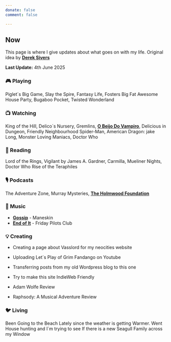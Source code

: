 ```yaml
---
donate: false
comment: false

---
```


## Now 
This page is where I give updates about what goes on with my life. Original idea by [**Derek Sivers**](https://sive.rs/nowff)

**Last Update:** 4th June 2025


### 🎮 Playing

 Piglet´s Big Game, Slay the Spire, Fantasy Life, Fosters Big Fat Awesome House Party, Bugaboo Pocket, Twisted Wonderland

### 📺 Watching
 King of the Hill, Delico´s Nursery, Gremlins, [**O Beijo Do Vampiro**](https://novelasflixbr.net/novelas/o-beijo-do-vampiro/), Delicious in Dungeon, Friendly Neighbourhood Spider-Man, American Dragon: jake Long, Monster Loving Maniacs, Doctor Who

### 📖 Reading
Lord of the Rings, Vigilant by James A. Gardner, Carmilla, Mueliner Nights, Doctor Who Rise of the Teraphiles
### 🎙️ Podcasts 
 The Adventure Zone, Murray Mysteries, [**The Holmwood Foundation**](https://shows.acast.com/667084e3abc94e79816dfa56/episodes/67bc412db628e470d3e69019?)

### 🎸 Music

- [**Gossip**](https://youtu.be/D0ipF47PuUI?si=URHXZ6a2RmmDgFmS) - Maneskin
- [**End of It**](https://www.youtube.com/watch?v=iy-eBFsP9JQ) - Friday Pilots Club

### 💡 Creating
- Creating a page about Vasslord for my neocities website

- Uploading Let´s Play of Grim Fandango on Youtube

- Transferring posts from my old Wordpress blog to this one

- Try to make this site IndieWeb Friendly

- Adam Wolfe Review

- Raphsody: A Musical Adventure Review

### 🐦‍ Living

Been Going to the Beach Lately since the weather is getting Warmer. Went House hunting and I´m trying to see If there is a new Seagull Family across my Window
